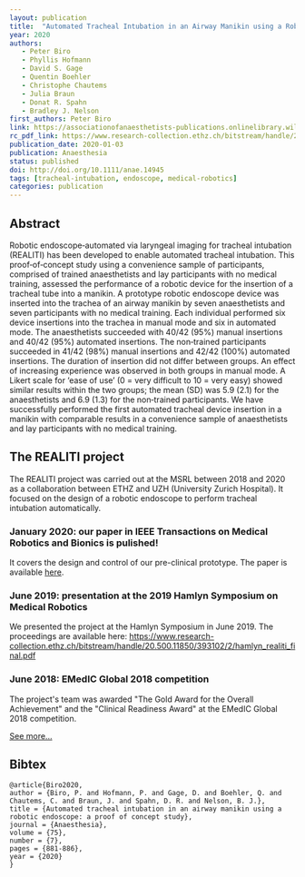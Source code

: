 ```yaml
---
layout: publication
title:  "Automated Tracheal Intubation in an Airway Manikin using a Robotic Endoscope: a Proof of Concept Study"
year: 2020
authors: 
   - Peter Biro
   - Phyllis Hofmann
   - David S. Gage
   - Quentin Boehler
   - Christophe Chautems
   - Julia Braun
   - Donat R. Spahn
   - Bradley J. Nelson
first_authors: Peter Biro
link: https://associationofanaesthetists-publications.onlinelibrary.wiley.com/doi/full/10.1111/anae.14945
rc_pdf_link: https://www.research-collection.ethz.ch/bitstream/handle/20.500.11850/389534/AcceptedVersion_AutomatedIntubation.pdf
publication_date: 2020-01-03
publication: Anaesthesia
status: published
doi: http://doi.org/10.1111/anae.14945
tags: [tracheal-intubation, endoscope, medical-robotics]
categories: publication
---
```


## Abstract ##
Robotic endoscope‐automated via laryngeal imaging for tracheal intubation (REALITI) has been developed to enable automated tracheal intubation. This proof‐of‐concept study using a convenience sample of participants, comprised of trained anaesthetists and lay participants with no medical training, assessed the performance of a robotic device for the insertion of a tracheal tube into a manikin. A prototype robotic endoscope device was inserted into the trachea of an airway manikin by seven anaesthetists and seven participants with no medical training. Each individual performed six device insertions into the trachea in manual mode and six in automated mode. The anaesthetists succeeded with 40/42 (95%) manual insertions and 40/42 (95%) automated insertions. The non‐trained participants succeeded in 41/42 (98%) manual insertions and 42/42 (100%) automated insertions. The duration of insertion did not differ between groups. An effect of increasing experience was observed in both groups in manual mode. A Likert scale for ‘ease of use’ (0 = very difficult to 10 = very easy) showed similar results within the two groups; the mean (SD) was 5.9 (2.1) for the anaesthetists and 6.9 (1.3) for the non‐trained participants. We have successfully performed the first automated tracheal device insertion in a manikin with comparable results in a convenience sample of anaesthetists and lay participants with no medical training.

## The REALITI project ##
The REALITI project was carried out at the MSRL between 2018 and 2020 as a collaboration between ETHZ and UZH (University Zurich Hospital). It focused on the design of a robotic endoscope to perform tracheal intubation automatically.

### January 2020: our paper in IEEE Transactions on Medical Robotics and Bionics is pulished! ###
It covers the design and control of our pre-clinical prototype. The paper is available [here](https://ieeexplore.ieee.org/document/8968417).

### June 2019: presentation at the 2019 Hamlyn Symposium on Medical Robotics ###
We presented the project at the Hamlyn Symposium in June 2019. The proceedings are available here: https://www.research-collection.ethz.ch/bitstream/handle/20.500.11850/393102/2/hamlyn_realiti_final.pdf

### June 2018: EMedIC Global 2018 competition ###
The project's team was awarded "The Gold Award for the Overall Achievement" and the "Clinical Readiness Award" at the EMedIC Global 2018 competition. 

[See more...](https://msrl.ethz.ch/news-and-events/msrl-news/2018/08/gold-award-at-the-emedic-global-competition-for-msrl-team.html)


## Bibtex ##
~~~
@article{Biro2020,
author = {Biro, P. and Hofmann, P. and Gage, D. and Boehler, Q. and Chautems, C. and Braun, J. and Spahn, D. R. and Nelson, B. J.},
title = {Automated tracheal intubation in an airway manikin using a robotic endoscope: a proof of concept study},
journal = {Anaesthesia},
volume = {75},
number = {7},
pages = {881-886},
year = {2020}
}
~~~

